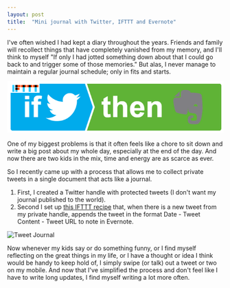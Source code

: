 ```yaml
---
layout: post
title:  "Mini journal with Twitter, IFTTT and Evernote"
---
```


I've often wished I had kept a diary throughout the years. Friends and family will recollect things that have completely vanished from my memory, and I'll think to myself "If only I had jotted something down about that I could go back to and trigger some of those memories." But alas, I never manage to maintain a regular journal schedule; only in fits and starts.

![IFTTT-Twitter-Evernote](/assets/img/2014-11-04-ifttt-twitter-evernote-1.png)

One of my biggest problems is that it often feels like a chore to sit down and write a big post about my whole day, especially at the end of the day. And now there are two kids in the mix, time and energy are as scarce as ever.

So I recently came up with a process that allows me to collect private tweets in a single document that acts like a journal.

1. First, I created a Twitter handle with protected tweets (I don't want my journal published to the world).
2. Second I set up [this IFTTT recipe](https://ifttt.com/recipes/217934-tweet-journal-in-evernote) that, when there is a new tweet from my private handle, appends the tweet in the format Date - Tweet Content - Tweet URL to note in Evernote.

![Tweet Journal](/content/images/2014/11/tweet-journal.png)

Now whenever my kids say or do something funny, or I find myself reflecting on the great things in my life, or I have a thought or idea I think would be handy to keep hold of, I simply swipe (or talk) out a tweet or two on my mobile. And now that I've simplified the process and don't feel like I have to write long updates, I find myself writing a lot more often.

